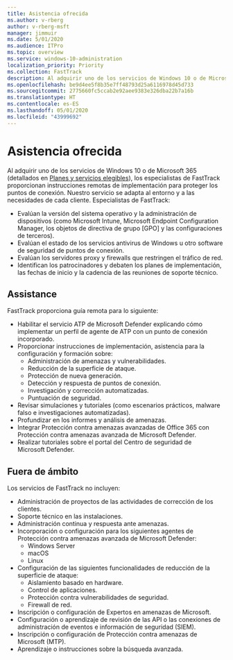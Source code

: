 ```yaml
---
title: Asistencia ofrecida
ms.author: v-rberg
author: v-rberg-msft
manager: jimmuir
ms.date: 5/01/2020
ms.audience: ITPro
ms.topic: overview
ms.service: windows-10-administration
localization_priority: Priority
ms.collection: FastTrack
description: Al adquirir uno de los servicios de Windows 10 o de Microsoft 365, los especialistas de FastTrack proporcionan instrucciones remotas de implementación para proteger los puntos de conexión. Nuestro servicio se adapta al entorno y a las necesidades de cada cliente.
ms.openlocfilehash: be9d4ee5f8b35e7ff48793d25a6116978d45d733
ms.sourcegitcommit: 2775660fc5ccab2e92aee9383e326dba22b7a16b
ms.translationtype: HT
ms.contentlocale: es-ES
ms.lasthandoff: 05/01/2020
ms.locfileid: "43999692"
---
```

# <a name="assistance-offered"></a>Asistencia ofrecida  

Al adquirir uno de los servicios de Windows 10 o de Microsoft 365 (detallados en [Planes y servicios elegibles](M365-eligible-services-and-plans.md)), los especialistas de FastTrack proporcionan instrucciones remotas de implementación para proteger los puntos de conexión. Nuestro servicio se adapta al entorno y a las necesidades de cada cliente. Especialistas de FastTrack:
- Evalúan la versión del sistema operativo y la administración de dispositivos (como Microsoft Intune, Microsoft Endpoint Configuration Manager, los objetos de directiva de grupo [GPO] y las configuraciones de terceros).
- Evalúan el estado de los servicios antivirus de Windows u otro software de seguridad de puntos de conexión.
- Evalúan los servidores proxy y firewalls que restringen el tráfico de red.
- Identifican los patrocinadores y debaten los planes de implementación, las fechas de inicio y la cadencia de las reuniones de soporte técnico.

## <a name="assistance"></a>Assistance

FastTrack proporciona guía remota para lo siguiente:
- Habilitar el servicio ATP de Microsoft Defender explicando cómo implementar un perfil de agente de ATP con un punto de conexión incorporado.
- Proporcionar instrucciones de implementación, asistencia para la configuración y formación sobre:
    - Administración de amenazas y vulnerabilidades.
    - Reducción de la superficie de ataque.
    - Protección de nueva generación.
    - Detección y respuesta de puntos de conexión.
    - Investigación y corrección automatizadas.
    - Puntuación de seguridad.
- Revisar simulaciones y tutoriales (como escenarios prácticos, malware falso e investigaciones automatizadas).
- Profundizar en los informes y análisis de amenazas.
- Integrar Protección contra amenazas avanzadas de Office 365 con Protección contra amenazas avanzada de Microsoft Defender.
- Realizar tutoriales sobre el portal del Centro de seguridad de Microsoft Defender.

## <a name="out-of-scope"></a>Fuera de ámbito

Los servicios de FastTrack no incluyen:
- Administración de proyectos de las actividades de corrección de los clientes.
- Soporte técnico en las instalaciones.
- Administración continua y respuesta ante amenazas.
- Incorporación o configuración para los siguientes agentes de Protección contra amenazas avanzada de Microsoft Defender:
   - Windows Server
   - macOS
   - Linux
- Configuración de las siguientes funcionalidades de reducción de la superficie de ataque:
    - Aislamiento basado en hardware.
    - Control de aplicaciones.
    - Protección contra vulnerabilidades de seguridad.
    - Firewall de red.
- Inscripción o configuración de Expertos en amenazas de Microsoft.
- Configuración o aprendizaje de revisión de las API o las conexiones de administración de eventos e información de seguridad (SIEM).
- Inscripción o configuración de Protección contra amenazas de Microsoft (MTP).
- Aprendizaje o instrucciones sobre la búsqueda avanzada.
